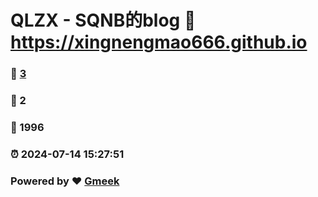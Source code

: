 # QLZX - SQNB的blog :link: https://xingnengmao666.github.io 
### :page_facing_up: [3](https://xingnengmao666.github.io/tag.html) 
### :speech_balloon: 2 
### :hibiscus: 1996 
### :alarm_clock: 2024-07-14 15:27:51 
### Powered by :heart: [Gmeek](https://github.com/Meekdai/Gmeek)
